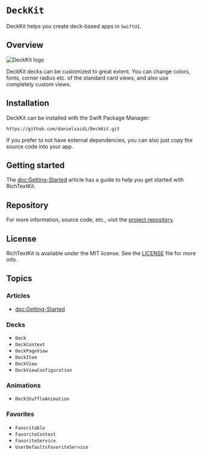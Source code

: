 # ``DeckKit``

DeckKit helps you create deck-based apps in `SwiftUI`.


## Overview

![DeckKit logo](Logo.png)

DeckKit decks can be customized to great extent. You can change colors, fonts, corner radius etc. of the standard card views, and also use completely custom views.



## Installation

DeckKit can be installed with the Swift Package Manager:

```
https://github.com/danielsaidi/DeckKit.git
```

If you prefer to not have external dependencies, you can also just copy the source code into your app.



## Getting started

The <doc:Getting-Started> article has a guide to help you get started with RichTextKit.



## Repository

For more information, source code, etc., visit the [project repository][Repository].



## License

RichTextKit is available under the MIT license. See the [LICENSE][License] file for more info.



## Topics

### Articles

- <doc:Getting-Started>

### Decks

- ``Deck``
- ``DeckContext``
- ``DeckPageView``
- ``DeckItem``
- ``DeckView``
- ``DeckViewConfiguration``

### Animations

- ``DeckShuffleAnimation``

### Favorites

- ``Favoritable``
- ``FavoriteContext``
- ``FavoriteService``
- ``UserDefaultsFavoriteService``



[License]: https://github.com/danielsaidi/DeckKit/blob/master/LICENSE
[Repository]: https://github.com/danielsaidi/DeckKit
